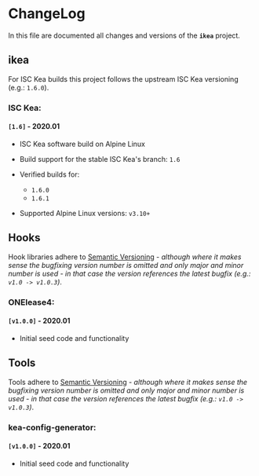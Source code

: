 # ChangeLog

In this file are documented all changes and versions of the **`ikea`** project.

## ikea

For ISC Kea builds this project follows the upstream ISC Kea versioning (e.g.: `1.6.0`).

### ISC Kea:

#### `[1.6]` - 2020.01

- ISC Kea software build on Alpine Linux
- Build support for the stable ISC Kea's branch: `1.6`
- Verified builds for:

    - `1.6.0`
    - `1.6.1`

- Supported Alpine Linux versions: `v3.10+`

## Hooks

Hook libraries adhere to [Semantic Versioning](https://semver.org/spec/v2.0.0.html) - *although where it makes sense the bugfixing version number is omitted and only major and minor number is used - in that case the version references the latest bugfix (e.g.: `v1.0 -> v1.0.3`)*.

### ONElease4:

#### `[v1.0.0]` - 2020.01

- Initial seed code and functionality

## Tools

Tools adhere to [Semantic Versioning](https://semver.org/spec/v2.0.0.html) - *although where it makes sense the bugfixing version number is omitted and only major and minor number is used - in that case the version references the latest bugfix (e.g.: `v1.0 -> v1.0.3`)*.

### kea-config-generator:

#### `[v1.0.0]` - 2020.01

- Initial seed code and functionality

